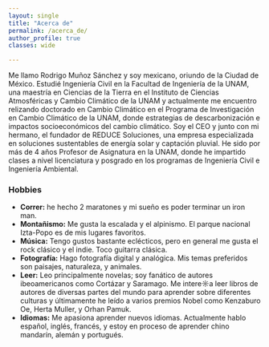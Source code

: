 ```yaml
---
layout: single
title: "Acerca de"
permalink: /acerca_de/
author_profile: true
classes: wide

---
```


Me llamo Rodrigo Muñoz Sánchez y soy mexicano, oriundo de la Ciudad de México. Estudié Ingeniería Civil en la Facultad de Ingeniería de la UNAM, una maestría en Ciencias de la Tierra en el Instituto de Ciencias Atmosféricas y Cambio Climático de la UNAM y actualmente me encuentro relizando doctorado en Cambio Climático en el Programa de Investigación en Cambio Climático de la UNAM, donde estrategias de descarbonización e impactos socioeconómicos del cambio climático. Soy el CEO y junto con mi hermano, el fundador de REDUCE Soluciones, una empresa especializada en soluciones sustentables de energía solar y captación pluvial. He sido por más de 4 años Profesor de Asignatura en la UNAM, donde he impartido clases a nivel licenciatura y posgrado en los programas de Ingeniería Civil e Ingeniería Ambiental.


### Hobbies
* **Correr:** he hecho 2 maratones y mi sueño es poder terminar un iron man.
* **Montañismo:** Me gusta la escalada y el alpinismo. El parque nacional Izta-Popo es de mis lugares favoritos.
* **Música:** Tengo gustos bastante eclécticos, pero en general me gusta el rock clásico y el indie. Toco guitarra clásica.
* **Fotografía:** Hago fotografía digital y analógica. Mis temas preferidos son paisajes, naturaleza, y animales.
* **Leer:** Leo principalmente novelas; soy fanático de autores ibeoamericanos como Cortázar y Saramago. Me intere☼a leer libros de autores de diversas partes del mundo para aprender sobre diferentes culturas y últimamente he leído a varios premios Nobel como Kenzaburo Oe, Herta Muller, y Orhan Pamuk.
* **Idiomas:** Me apasiona aprender nuevos idiomas. Actualmente hablo español, inglés, francés, y estoy en proceso de aprender chino mandarín, alemán y portugués.